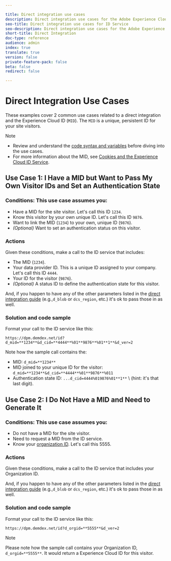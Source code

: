 ```yaml
---

title: Direct integration use cases
description: Direct integration use cases for the Adobe Experience Cloud ID Service
seo-title: Direct integration use cases for ID Service
seo-description: Direct integration use cases for the Adobe Experience Cloud ID Service
short-title: Direct Integration
doc-type: reference
audience: admin
index: true
translate: true
version: false
private-feature-pack: false
beta: false
redirect: false

---
```


<!--Meta Data Values

**Required Meta for search optimization and page data**

title: free text string

description: free text string

seo-title: free text string

seo-description: free text string

**Optional Meta for extended capabilities**

audience:
all (default), admin, developer, end-user
 
index: true (default), false
 
translate:
true (default), false
 
doc-type:
reference (default), tutorials

version:
false (default), Classic, Standard, 6.5, 6.4, 6.3, 6.2
 
private-feature-pack:
false (default), true
 
beta:
false (default), true
 
redirect:
false (default), pathname
-->

# Direct Integration Use Cases

These examples cover 2 common use cases related to a direct integration and the Experience Cloud ID \(`MID`\). The `MID` is a unique, persistent ID for your site visitors.

>[!NOTE] 
>+ Review and understand the [code syntax and variables](implementation-other-direct-integration.md) before diving into the use cases.
>+ For more information about the MID, see [Cookies and the Experience Cloud ID Service](../../getting-started/getting-started-cookies.md).

## Use Case 1: I Have a MID but Want to Pass My Own Visitor IDs and Set an Authentication State

### Conditions: This use case assumes you:

+ Have a MID for the site visitor. Let's call this ID `1234`.
+ Know this visitor by your own unique ID. Let's call this ID `9876`.
+ Want to link the MID \(`1234`\) to your own, unique ID \(`9876`\).
+ *\(Optional\)* Want to set an authentication status on this visitor.

### Actions

Given these conditions, make a call to the ID service that includes:

+ The MID \(`1234`\).
+ Your data provider ID. This is a unique ID assigned to your company. Let's call this ID `4444`.
+ Your ID for the visitor \(`9876`\).
+ *\(Optional\)* A status ID to define the authentication state for this visitor.

And, if you happen to have any of the other parameters listed in the [direct integration guide](implementation-other-direct-integration.md) \(e.g.,`d_blob` or `dcs_region`, etc.\) it's ok to pass those in as well.

### Solution and code sample

Format your call to the ID service like this:

`https://dpm.demdex.net/id?d_mid=**1234**&d_cid=**4444**%01**9876**%01**1**&d_ver=2` 

Note how the sample call contains the:

+ MID: `d_mid=**1234**` 
+ MID joined to your unique ID for the visitor: `d_mid=**1234**&d_cid=**4444**%01**9876**%011` 
+ Authentication state ID: `...d_cid=4444%019876%01**1**` \ (hint: it's that last digit\).

## Use Case 2: I Do Not Have a MID and Need to Generate It

### Conditions: This use case assumes you:

+ Do not have a MID for the site visitor.
+ Need to request a MID from the ID service.
+ Know your [organization ID](../../reference/reference-requirements.md). Let's call this 5555.

### Actions

Given these conditions, make a call to the ID service that includes your Organization ID.

And, if you happen to have any of the other parameters listed in the [direct integration guide](../../reference/reference-requirements.md) \(e.g.,`d_blob` or `dcs_region`, etc.\) it's ok to pass those in as well.

### Solution and code sample

Format your call to the ID service like this:

`https://dpm.demdex.net/id?d_orgid=**5555**&d_ver=2` 

>[!NOTE]
>Please note how the sample call contains your Organization ID, `d_orgid=**5555**`. It would return a Experience Cloud ID for this visitor.
